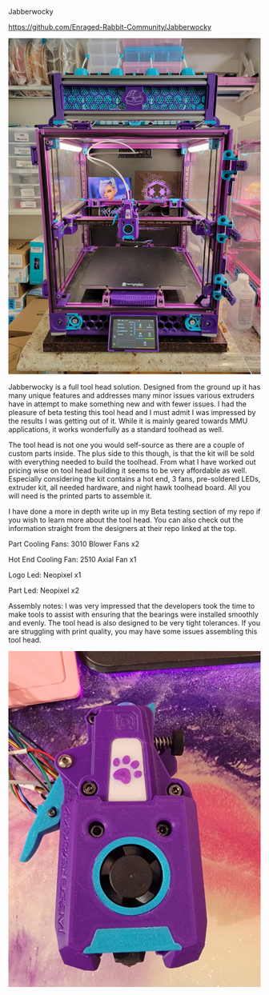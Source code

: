 Jabberwocky

https://github.com/Enraged-Rabbit-Community/Jabberwocky

![Alt text]( https://github.com/TheKittieKatt/Information-Insights/blob/main/Toolhead%20Testing/Unofficial/Jabberwocky/20250316_140645.jpg)

Jabberwocky is a full tool head solution.  Designed from the ground up it has many unique features and addresses many minor issues various extruders have in attempt to make something new and with fewer issues.     I had the pleasure of beta testing this tool head and I must admit I was impressed by the results I was getting out of it.    While it is mainly geared towards MMU applications, it works wonderfully as a standard toolhead as well.    

The tool head is not one you would self-source as there are a couple of custom parts inside.   The plus side to this though, is that the kit will be sold with everything needed to build the toolhead.    From what I have worked out pricing wise on tool head building it seems to be very affordable as well.   Especially considering the kit contains a hot end, 3 fans, pre-soldered LEDs, extruder kit, all needed hardware, and night hawk toolhead board.   All you will need is the printed parts to assemble it.    

I have done a more in depth write up in my Beta testing section of my repo if you wish to learn more about the tool head.   You can also check out the information straight from the designers at their repo linked at the top. 



Part Cooling Fans:  3010 Blower Fans x2

Hot End Cooling Fan:  2510 Axial Fan x1

Logo Led:  Neopixel x1

Part Led:  Neopixel x2

Assembly notes:   I was very impressed that the developers took the time to make tools to assist with ensuring that the bearings were installed smoothly and evenly.    The tool head is also designed to be very tight tolerances.   If you are struggling with print quality, you may have some issues assembling this tool head.   

![Alt text]( https://github.com/TheKittieKatt/Information-Insights/blob/main/Toolhead%20Testing/Unofficial/Jabberwocky/20250311_150417.jpg)



